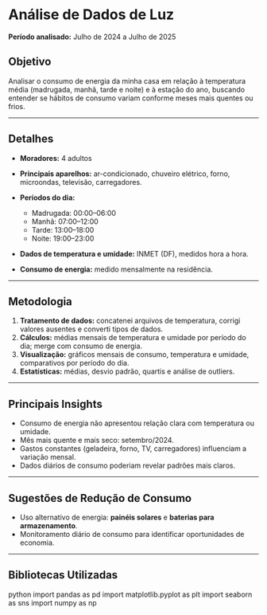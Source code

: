 # Análise de Dados de Luz  
**Período analisado:** Julho de 2024 a Julho de 2025  

## Objetivo
Analisar o consumo de energia da minha casa em relação à temperatura média (madrugada, manhã, tarde e noite) e à estação do ano, buscando entender se hábitos de consumo variam conforme meses mais quentes ou frios.

---

## Detalhes
- **Moradores:** 4 adultos  
- **Principais aparelhos:** ar-condicionado, chuveiro elétrico, forno, microondas, televisão, carregadores.  
- **Períodos do dia:**  
  - Madrugada: 00:00–06:00  
  - Manhã: 07:00–12:00  
  - Tarde: 13:00–18:00  
  - Noite: 19:00–23:00  

- **Dados de temperatura e umidade:** INMET (DF), medidos hora a hora.  
- **Consumo de energia:** medido mensalmente na residência.

---

## Metodologia
1. **Tratamento de dados:** concatenei arquivos de temperatura, corrigi valores ausentes e converti tipos de dados.  
2. **Cálculos:** médias mensais de temperatura e umidade por período do dia; merge com consumo de energia.  
3. **Visualização:** gráficos mensais de consumo, temperatura e umidade, comparativos por período do dia.  
4. **Estatísticas:** médias, desvio padrão, quartis e análise de outliers.  

---

## Principais Insights
- Consumo de energia não apresentou relação clara com temperatura ou umidade.  
- Mês mais quente e mais seco: setembro/2024.  
- Gastos constantes (geladeira, forno, TV, carregadores) influenciam a variação mensal.  
- Dados diários de consumo poderiam revelar padrões mais claros.  

---

## Sugestões de Redução de Consumo
- Uso alternativo de energia: **painéis solares** e **baterias para armazenamento**.  
- Monitoramento diário de consumo para identificar oportunidades de economia.

---

## Bibliotecas Utilizadas
python
import pandas as pd
import matplotlib.pyplot as plt
import seaborn as sns
import numpy as np
